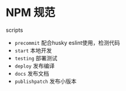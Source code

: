 # NPM 规范


scripts
- `precommit` 配合husky eslint使用，检测代码
- `start` 本地开发
- `testing` 部署测试
- `deploy` 发布编译
- `docs` 发布文档
- `publishpatch` 发布小版本